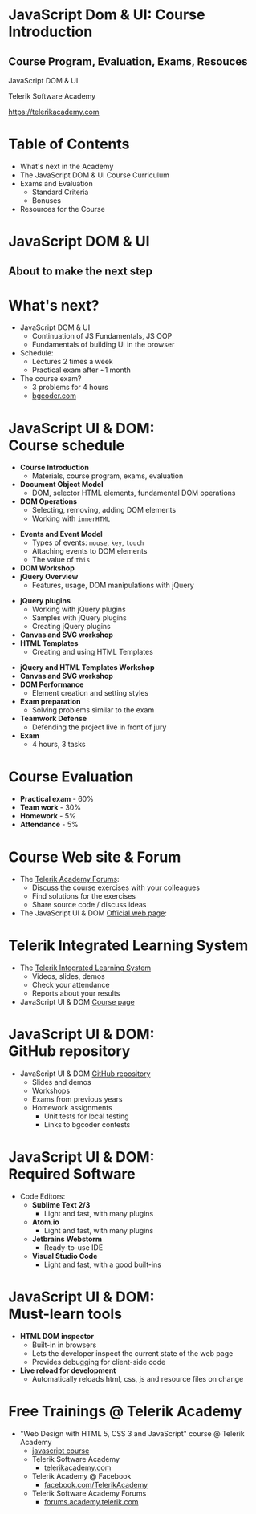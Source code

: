 <!-- section start -->
<!-- attr: { showInPresentation:true, hasScriptWrapper:true, class:"slide-title" } -->
# JavaScript Dom & UI: Course Introduction
## Course Program, Evaluation, Exams, Resouces

<aside class="signature">
    <p class="signature-course">JavaScript DOM & UI</p>
    <p class="signature-initiative">Telerik Software Academy</p>
    <a href="https://telerikacademy.com" class="signature-link" target="_blank">https://telerikacademy.com</a>
</aside>

<!-- section start -->
<!-- attr: { hasScriptWrapper:true } -->
# Table of Contents
- What's next in the Academy
- The JavaScript DOM & UI Course Curriculum
- Exams and Evaluation
    - Standard Criteria
    - Bonuses
- Resources for the Course

<!-- section start -->
<!-- attr: { hasScriptWrapper:true, class:"slide-section" } -->
# JavaScript DOM & UI
## About to make the next step

<!-- attr: { hasScriptWrapper:true } -->
# What's next?
- JavaScript DOM & UI
    - Continuation of JS Fundamentals, JS OOP
    - Fundamentals of building UI in the browser
- Schedule:
    - Lectures 2 times a week
    - Practical exam after ~1 month
- The course exam?
    - 3 problems for 4 hours
    - [bgcoder.com](http://bgcoder.com)

<!-- section start -->
<!-- attr: { hasScriptWrapper:true, class:"slide-section", showInPresentation:true } -->
<!-- # JavaScript UI & DOM: Course Curriculum
## Covered topics and lectures -->

<!-- attr: { hasScriptWrapper:true, style:"font-size:0.9em" } -->
# JavaScript UI & DOM:<br/>Course schedule
- **Course Introduction**
    - Materials, course program, exams, evaluation
- **Document Object Model**
    - DOM, selector HTML elements, fundamental DOM operations
- **DOM Operations**
    - Selecting, removing, adding DOM elements
    - Working with `innerHTML`

<!-- attr: { hasScriptWrapper:true, style:"font-size:0.9em", showInPresentation:true } -->
<!-- # JavaScript UI & DOM:<br/>Course schedule -->
- **Events and Event Model**
    - Types of events: `mouse`, `key`, `touch`
    - Attaching events to DOM elements
    - The value of `this`
- **DOM Workshop**
- **jQuery Overview**
    - Features, usage, DOM manipulations with jQuery

<!-- attr: { hasScriptWrapper:true, style:"font-size:0.9em", showInPresentation:true } -->
<!-- # JavaScript UI & DOM:<br/>Course schedule -->
- **jQuery plugins**
    - Working with jQuery plugins
    - Samples with jQuery plugins
    - Creating jQuery plugins
- **Canvas and SVG workshop**
- **HTML Templates**
    - Creating and using HTML Templates

<!-- attr: { hasScriptWrapper:true, showInPresentation:true, style:"font-size:0.9em" } -->
<!-- # JavaScript UI & DOM:<br/>Course schedule -->
- **jQuery and HTML Templates Workshop**
- **Canvas and SVG workshop**
- **DOM Performance**
    - Element creation and setting styles
- **Exam preparation**
    - Solving problems similar to the exam
- **Teamwork Defense**
    - Defending the project live in front of jury
- **Exam**
    - 4 hours, 3 tasks

<!-- section start -->
<!-- attr: { hasScriptWrapper:true, class:"slide-section", showInPresentation:true } -->
<!-- # Course Evaluation
## Thank God there are... no bonuses? -->

<!-- attr: { hasScriptWrapper:true, style:"font-size: 50px" } -->
# Course Evaluation
- **Practical exam** - 60%
- **Team work** - 30%
- **Homework** - 5%
- **Attendance** - 5%

<!-- section start -->
<!-- attr: { hasScriptWrapper:true, class:"slide-section", showInPresentation:true } -->
<!-- # JS DOM & UI Resources
## Web resources, software, tools -->

<!-- attr: { hasScriptWrapper:true } -->
# Course Web site & Forum
- The [Telerik Academy Forums](https://telerikacademy.com/Forum/Category/24/javascript-part-2):
    - Discuss the course exercises with your colleagues
    - Find solutions for the exercises
    - Share source code / discuss ideas
- The JavaScript UI & DOM [Official web page](http://academy.telerik.com/student-courses/web-design-and-ui/javascript-ui-dom/about):

<!-- attr: { hasScriptWrapper:true } -->
# Telerik Integrated Learning System
- The [Telerik Integrated Learning System](https://telerikacademy.com)
    - Videos, slides, demos
    - Check your attendance
    - Reports about your results
- JavaScript UI & DOM [Course page](https://telerikacademy.com/Courses/Courses/Details/421)

<!-- attr: { hasScriptWrapper:true } -->
# JavaScript UI & DOM:<br/>GitHub repository
- JavaScript UI & DOM [GitHub repository](https://github.com/TelerikAcademy/JavaScript-UI-and-DOM)
    - Slides and demos
    - Workshops
    - Exams from previous years
    - Homework assignments
        - Unit tests for local testing
        - Links to bgcoder contests

<!-- attr: { hasScriptWrapper:true, style:"font-size: 43px" } -->
# JavaScript UI & DOM:<br/>Required Software
- Code Editors:
    - **Sublime Text 2/3**
        - Light and fast, with many plugins
    - **Atom.io**
        - Light and fast, with many plugins
    - **Jetbrains Webstorm**
        - Ready-to-use IDE
    - **Visual Studio Code**
        - Light and fast, with a good built-ins

<!-- attr: { hasScriptWrapper:true, style:"font-size: 43px" } -->
# JavaScript UI & DOM:<br/>Must-learn tools
- **HTML DOM inspector**
    - Built-in in browsers
    - Lets the developer inspect the current state of the web page
    - Provides debugging for client-side code
- **Live reload for development**
    - Automatically reloads html, css, js and resource files on change

<!-- section start -->
<!-- attr: { hasScriptWrapper:true, class:"slide-section", showInPresentation:true } -->
<!-- # JavaScript UI & DOM:<br/>Course Introduction
## Questions? -->

<!-- attr: { showInPresentation: true, hasScriptWrapper: true, style:'font-size: 0.9em' } -->
# Free Trainings @ Telerik Academy
- "Web Design with HTML 5, CSS 3 and JavaScript" course @ Telerik Academy
    - [javascript course](http://academy.telerik.com/student-courses/web-design-and-ui/javascript-fundamentals/about)
  - Telerik Software Academy
    - [telerikacademy.com](https://telerikacademy.com)
  - Telerik Academy @ Facebook
    - [facebook.com/TelerikAcademy](https://facebook.com/TelerikAcademy)
  - Telerik Software Academy Forums
    - [forums.academy.telerik.com](https://telerikacademy.com/Forum/Home)

<!-- <img class="slide-image" showInPresentation="true"  src="imgs/pic00.png" style="top:58.18%; left:90.52%; width:16.97%; z-index:-1" /> -->
<!-- <img class="slide-image" showInPresentation="true"  src="imgs/pic41.png" style="top:30%; left:68.14%; width:36.30%; z-index:-1" /> -->
